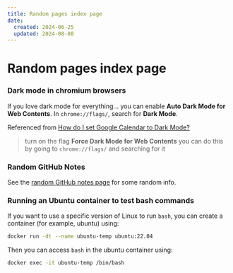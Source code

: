 ```yaml
---
title: Random pages index page
date:
  created: 2024-06-25
  updated: 2024-08-08
---
```


# Random pages index page

### Dark mode in chromium browsers

If you love dark mode for everything... you can enable **Auto Dark Mode for Web Contents**. In `chrome://flags/`, search for **Dark Mode**.

Referenced from [How do I set Google Calendar to Dark Mode?](https://support.google.com/calendar/thread/9762643?hl=en&msgid=37038653)
> turn on the flag **Force Dark Mode for Web Contents**
> you can do this by going to `chrome://flags/` and searching for it


### Random GitHub Notes

See the [random GitHub notes page](github/random-github-notes.md) for some random info.


### Running an Ubuntu container to test bash commands

If you want to use a specific version of Linux to run `bash`, you can create a container (for example, ubuntu) using:
```bash
docker run -dt --name ubuntu-temp ubuntu:22.04
```

Then you can access `bash` in the ubuntu container using:
```bash
docker exec -it ubuntu-temp /bin/bash
```
